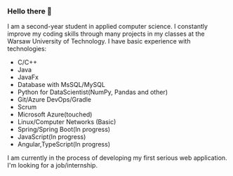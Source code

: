 ### Hello there 👋

I am a second-year student in applied computer science.
I constantly improve my coding skills through many projects in my classes at the Warsaw University of Technology.
I have basic experience with technologies:

- C/C++
- Java
- JavaFx
- Database with MsSQL/MySQL
- Python for DataScientist(NumPy, Pandas and other)
- Git/Azure DevOps/Gradle
- Scrum
- Microsoft Azure(touched)
- Linux/Computer Networks (Basic)
- Spring/Spring Boot(In progress)
- JavaScript(In progress)
- Angular,TypeScript(In progress)

I am currently in the process of developing my first serious web application.
I'm looking for a job/internship.

<!--
**sebastiangrosfeld/sebastiangrosfeld** is a ✨ _special_ ✨ repository because its `README.md` (this file) appears on your GitHub profile.

Here are some ideas to get you started:

- 🔭 I’m currently working on ...
- 🌱 I’m currently learning ...
- 👯 I’m looking to collaborate on ...
- 🤔 I’m looking for help with ...
- 💬 Ask me about ...
- 📫 How to reach me: ...
- 😄 Pronouns: ...
- ⚡ Fun fact: ...
-->
